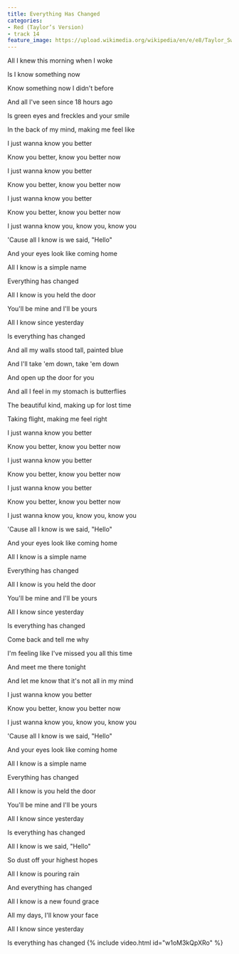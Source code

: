 ```yaml
---
title: Everything Has Changed
categories:
- Red (Taylor’s Version)
- track 14
feature_image: https://upload.wikimedia.org/wikipedia/en/e/e8/Taylor_Swift_-_Red.png
--- 
```

All I knew this morning when I woke

Is I know something now

Know something now I didn't before

And all I've seen since 18 hours ago

Is green eyes and freckles and your smile

In the back of my mind, making me feel like

I just wanna know you better

Know you better, know you better now

I just wanna know you better

Know you better, know you better now

I just wanna know you better

Know you better, know you better now

I just wanna know you, know you, know you

'Cause all I know is we said, "Hello"

And your eyes look like coming home

All I know is a simple name

Everything has changed

All I know is you held the door

You'll be mine and I'll be yours

All I know since yesterday

Is everything has changed

And all my walls stood tall, painted blue

And I'll take 'em down, take 'em down

And open up the door for you

And all I feel in my stomach is butterflies

The beautiful kind, making up for lost time

Taking flight, making me feel right

I just wanna know you better

Know you better, know you better now

I just wanna know you better

Know you better, know you better now

I just wanna know you better

Know you better, know you better now

I just wanna know you, know you, know you

'Cause all I know is we said, "Hello"

And your eyes look like coming home

All I know is a simple name

Everything has changed

All I know is you held the door

You'll be mine and I'll be yours

All I know since yesterday

Is everything has changed

Come back and tell me why

I'm feeling like I've missed you all this time

And meet me there tonight

And let me know that it's not all in my mind

I just wanna know you better

Know you better, know you better now

I just wanna know you, know you, know you

'Cause all I know is we said, "Hello"

And your eyes look like coming home

All I know is a simple name

Everything has changed

All I know is you held the door

You'll be mine and I'll be yours

All I know since yesterday

Is everything has changed

All I know is we said, "Hello"

So dust off your highest hopes

All I know is pouring rain

And everything has changed

All I know is a new found grace

All my days, I'll know your face

All I know since yesterday

Is everything has changed
{% include video.html id="w1oM3kQpXRo" %}